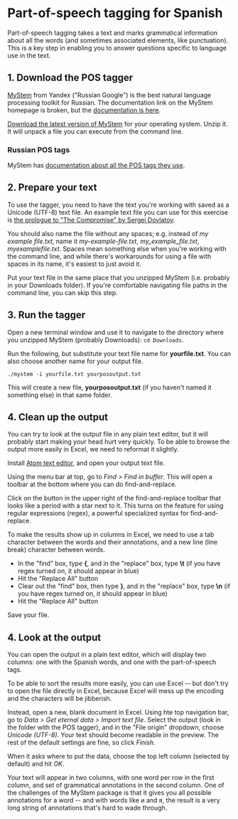 # Part-of-speech tagging for Spanish
Part-of-speech tagging takes a text and marks grammatical information about all the words (and sometimes associated elements, like punctuation). This is a key step in enabling you to answer questions specific to language use in the text.

## 1. Download the POS tagger
[MyStem](https://tech.yandex.ru/mystem/) from Yandex ("Russian Google") is the best natural language processing toolkit for Russian. The documentation link on the MyStem homepage is broken, but the [documentation is here](https://tech.yandex.ru/mystem/doc/index-docpage/).

[Download the latest version of MyStem](https://tech.yandex.ru/mystem/) for your operating system. Unzip it. It will unpack a file you can execute from the command line.

### Russian POS tags
MyStem has [documentation about all the POS tags they use](https://tech.yandex.ru/mystem/doc/grammemes-values-docpage/).


## 2. Prepare your text
To use the tagger, you need to have the text you're working with saved as a Unicode (UTF-8) text file. An example text file you can use for this exercise is [the prologue to "The Compromise" by Sergei Dovlatov](kompromiss.txt).

You should also name the file without any spaces; e.g. instead of *my example file.txt*, name it *my-example-file.txt*, *my_example_file.txt*, *myexamplefile.txt*. Spaces mean something else when you're working with the command line, and while there's workarounds for using a file with spaces in its name, it's easiest to just avoid it.

Put your text file in the same place that you unzipped MyStem (i.e. probably in your Downloads folder). If you're comfortable navigating file paths in the command line, you can skip this step.

## 3. Run the tagger
Open a new terminal window and use it to navigate to the directory where you unzipped MyStem (probably Downloads): `cd Downloads`.

Run the following, but substitute your text file name for **yourfile.txt**. You can also choose another name for your output file.

`./mystem -i yourfile.txt yourposoutput.txt`

This will create a new file, **yourposoutput.txt** (if you haven't named it something else) in that same folder.


## 4. Clean up the output
You can try to look at the output file in any plain text editor, but it will probably start making your head hurt very quickly. To be able to browse the output more easily in Excel, we need to reformat it slightly.

Install [Atom text editor](https://atom.io/), and open your output text file.

Using the menu bar at top, go to *Find > Find in buffer*. This will open a toolbar at the bottom where you can do find-and-replace.

Click on the button in the upper right of the find-and-replace toolbar that looks like a period with a star next to it. This turns on the feature for using regular expressions (regex), a powerful specialized syntax for find-and-replace.

To make the results show up in columns in Excel, we need to use a tab character between the words and their annotations, and a new line (line break) character between words.

* In the "find" box, type **{**, and in the "replace" box, type **\t** (if you have regex turned on, it should appear in blue)
* Hit the "Replace All" button
* Clear out the "find" box, then type **}**, and in the "replace" box, type **\n** (if you have regex turned on, it should appear in blue)
* Hit the "Replace All" button

Save your file.


## 4. Look at the output


You can open the output in a plain text editor, which will display two columns: one with the Spanish words, and one with the part-of-speech tags.

To be able to sort the results more easily, you can use Excel -- but don't try to open the file directly in Excel, because Excel will mess up the encoding and the characters will be jibberish.

Instead, open a new, blank document in Excel. Using hte top navigation bar, go to *Data > Get eternal data > Import text file*. Select the output (look in the folder with the POS tagger), and in the "File origin" dropdown, choose *Unicode (UTF-8)*. Your text should become readable in the preview. The rest of the default settings are fine, so click *Finish*.

When it asks where to put the data, choose the top left column (selected by default) and hit *OK*.

Your text will appear in two columns, with one word per row in the first column, and set of grammatical annotations in the second column. One of the challenges of the MyStem package is that it gives you all possible annotations for a word -- and with words like и and я, the result is a very long string of annotations that's hard to wade through.

